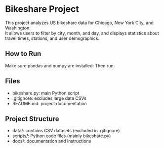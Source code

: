 # Bikeshare Project

This project analyzes US bikeshare data for Chicago, New York City, and Washington.  
It allows users to filter by city, month, and day, and displays statistics about travel times, stations, and user demographics.

## How to Run
Make sure pandas and numpy are installed:
Then run:
## Files
- bikeshare.py: main Python script  
- .gitignore: excludes large data CSVs  
- README.md: project documentation

## Project Structure

- data/: contains CSV datasets (excluded in .gitignore)  
- scripts/: Python code files (mainly bikeshare.py)  
- docs/: documentation and instructions